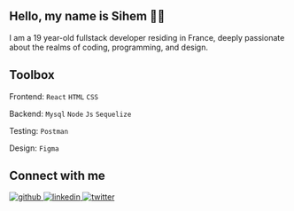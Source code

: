 ## Hello, my name is Sihem 👋🏽

I am a 19 year-old fullstack developer residing in France, deeply passionate about the realms of coding, programming, and design.

## Toolbox

Frontend: `React` `HTML` `CSS`

Backend: `Mysql` `Node` `Js` `Sequelize`

Testing: `Postman`

Design: `Figma`

## Connect with me  
<a href="https://github.com/sisilass31" target="_blank">
<img src=https://img.shields.io/badge/github-%2324292e.svg?&style=for-the-badge&logo=github&logoColor=white alt=github style="margin-bottom: 5px;" />
</a>
<a href="https://linkedin.com/in/Sihem Lassar" target="_blank">
<img src=https://img.shields.io/badge/linkedin-%231E77B5.svg?&style=for-the-badge&logo=linkedin&logoColor=white alt=linkedin style="margin-bottom: 5px;" />
</a>
<a href="https://twitter.com/sisilass31_" target="_blank">
<img src=https://img.shields.io/badge/twitter-%2300acee.svg?&style=for-the-badge&logo=twitter&logoColor=white alt=twitter style="margin-bottom: 5px;" />
</a> 
